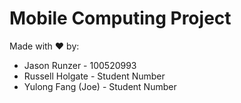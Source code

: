 # Mobile Computing Project

Made with :heart: by:
- Jason Runzer - 100520993
- Russell Holgate - Student Number
- Yulong Fang (Joe) - Student Number
